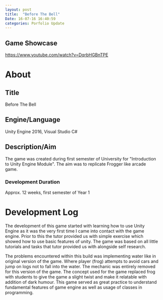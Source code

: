 ```yaml
---
layout: post
title:  "Before The Bell"
Date: 16-07-16 16:40:59 
categories: Porfolio Update
---
```

<p>
<h2><b>Game Showcase</b></h2>
<a href="https://www.youtube.com/watch?v=DqrbHGBnTPE">https://www.youtube.com/watch?v=DqrbHGBnTPE</a></p>
<p>
<h1><b>About</b></h1>
<h2><b>Title</b></h2>
Before The Bell
<h2><b>Engine/Language</b></h2>
Unity Engine 2016, Visual Studio C#
<h2><b> Description/Aim</b></h2>
The game was created during first semester of University for "Introduction to Unity Engine Module". The aim was to replicate Frogger like arcade game.
<h3>Development Duration</h3>
Approx. 12 weeks, first semester of Year 1
<h1><b>Development Log</b></h1>
The development of this game started with learning how to use Unity Engine as it was the very first time I came into contact with the game engine. Prior to this the tutor provided us with simple exercise which showed how to use basic features of unity. The game was based on all little tutorials and tasks that tutor provided us with alongside self research.
 
The problems encountered within this build was implementing water like in original version of the game. Where player (frog) attempts to avoid cars and jump on logs not to fall into the water.
The mechanic was entirely removed for this version of the game.
The concept used for the game replaced frog with students to give the game a slight twist and make it relatable with addition of dark humour.
This game served as great practice to understand fundamental features of game engine as well as usage of classes in programming.

</p>


